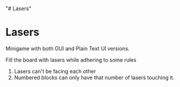 "# Lasers" 
# Lasers

Minigame with both GUI and Plain Text UI versions.

Fill the board with lasers while adhering to some rules
1. Lasers can't be facing each other
2. Numbered blocks can only have that number of lasers touching it.
